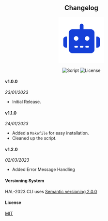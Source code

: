 <h2 align="center"> Changelog</h2>
<p align="center"><img src="icon.png" width="150" height="150"><p>
<p align="center">
        <img alt="Script" src="https://img.shields.io/badge/Shell_Script-121011?style=for-the-badge&logo=gnu-bash&logoColor=white">
        <img alt="License" src="https://img.shields.io/badge/MIT-LICENSE-1976D2?style=for-the-badge">
</p>

#### v1.0.0
_23/01/2023_
- Initial Release.

#### v1.1.0
_24/01/2023_
- Added a `Makefile` for easy installation.
- Cleaned up the script.

#### v1.2.0
_02/03/2023_
- Added Error Message Handling

#### Versioning System
HAL-2023 CLI uses [Semantic versioning 2.0.0](https://semver.org)

#### License
[MIT](https://github.com/Brutuski/hal2023-cli/blob/main/LICENSE)
